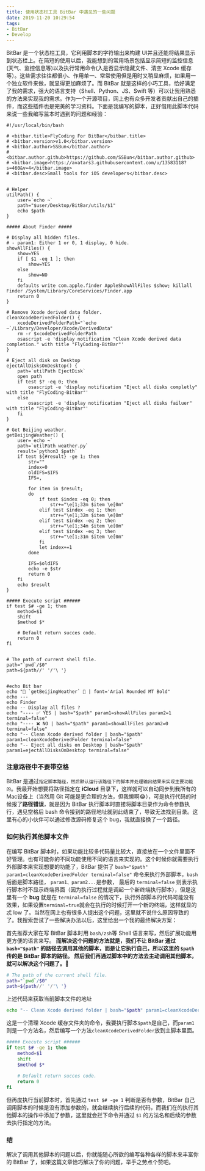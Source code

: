 ```yaml
---
title: 使用状态栏工具 BitBar 中遇见的一些问题
date: 2019-11-20 10:29:54
tags:
- BitBar
- Develop
---
```


BitBar 是一个状态栏工具，它利用脚本的字符输出来构建 UI并且还能将结果显示到状态栏上。在简短的使用以后，我能想到的常用场景包括显示简短的监控信息(天气、监控信息等)以及执行常用命令(入是否显示隐藏文件、清空 Xcode 缓存等）。这些需求往往都很小、作用单一、常常使用但是用时又稍显麻烦，如果用一个独立软件来做，就显得更加麻烦了。而 BitBar 就是这样的小巧工具，恰好满足了我的需求，强大的语言支持（Shell、Python、JS、Swift 等）可以让我用熟悉的方法来实现我的需求。作为一个开源项目，网上也有众多开发者贡献出自己的插件，而这些插件也是完美的学习资料。下面是我编写的脚本，正好借用此脚本代码来说一些我编写监本时遇到的问题和经验：

```shell
#!/usr/local/bin/bash

# <bitbar.title>FlyCoding For BitBar</bitbar.title>
# <bitbar.version>v1.0</bitbar.version>
# <bitbar.author>SSBun</bitbar.author>
# <bitbar.author.github>https://github.com/SSBun</bitbar.author.github>
# <bitbar.image>https://avatars3.githubusercontent.com/u/13583118?s=460&v=4</bitbar.image>
# <bitbar.desc>Small tools for iOS developers</bitbar.desc>


# Helper
utilPath() {
	user=`echo ~`
	path="$user/Desktop/BitBar/utils/$1"
	echo $path
}

##### About Finder #####

# Display all hidden files.
# - param1: Either 1 or 0, 1 display, 0 hide.
showAllFiles() {
	show=YES
	if [ $1 -eq 1 ]; then
		show=YES
	else
		show=NO
	fi
	defaults write com.apple.finder AppleShowAllFiles $show; killall Finder /System/Library/CoreServices/Finder.app
	return 0
}

# Remove Xcode derived data folder.
cleanXcodeDerivedFolder() {
	xcodeDerivedFolderPath="`echo ~`/Library/Developer/Xcode/DerivedData"	
	rm -r $xcodeDerivedFolderPath
	osascript -e 'display notification "Clean Xcode derived data completion." with title "FlyCoding-BitBar"'
}

# Eject all disk on Desktop
ejectAllDisksOnDesktop() {
	path=`utilPath EjectDisk`
	open path
	if test $? -eq 0; then
		osascript -e 'display notification "Eject all disks completly" with title "FlyCoding-BitBar"'		
	else
		osascript -e 'display notification "Eject all disks failuer" with title "FlyCoding-BitBar"'		
	fi
}

# Get Beijing weather.
getBeijingWeather() {	
	user=`echo ~`
	path=`utilPath weather.py`
	result=`python3 $path`
	if test ${#result} -ge 1; then
		str=""
		index=0
		oldIFS=$IFS
		IFS=,
		
		for item in $result;
		do
			if test $index -eq 0; then
				str+="\e[1;32m $item \e[0m"
			elif test $index -eq 1; then
				str+="\e[1;32m $item \e[0m"
			elif test $index -eq 2; then
				str+="\e[1;34m $item \e[0m"
			elif test $index -eq 3; then
				str+="\e[1;31m $item \e[0m"
			fi
			let index+=1
		done
				
		IFS=$oldIFS		
		echo -e $str
		return 0
	fi
	echo $result
}

##### Execute script ######
if test $# -ge 1; then
	method=$1
	shift
	$method $*
	
	# Default return succes code.
	return 0
fi


# The path of current shell file.
path="`pwd`/$0"
path=${path//' '/'\ '}


#echo Bit bar
echo "🚀 `getBeijingWeather` 🚀 | font='Arial Rounded MT Bold"
echo ---
echo Finder
echo -- Display all files ?
echo "---- ✅ YES | bash="$path" param1=showAllFiles param2=1 terminal=false"
echo "---- ❌ NO | bash="$path" param1=showAllFiles param2=0 terminal=false"
echo "-- Clean Xcode derived folder | bash="$path" param1=cleanXcodeDerivedFolder terminal=false"
echo "-- Eject all disks on Desktop | bash="$path" param1=ejectAllDisksOnDesktop terminal=false"

```

### 注意路径中不要带空格
  BitBar 是通过`指定脚本路径，然后默认运行该路径下的脚本并处理输出结果来实现主要功能的`。我最开始想要将路径指定在 **iCloud** 目录下，这样就可以自动同步到我所有的 Mac设备上（当然用 Git 可能是更合理的方法，但我懒啊😂），可是执行代码的时候报了**路径错误**，就是因为 BitBar 执行脚本时直接将脚本目录作为命令参数执行，遇见空格后 bash 命令接到的路径地址就到此结束了，导致无法找到目录。这里有心的小伙伴可以通过修改源码修复这个 bug，我就直接换了一个路径。

### 如何执行其他脚本文件
在编写 BitBar 脚本时，如果功能比较多代码量比较大，直接放在一个文件里面不好管理。也有可能你的不同功能使用不同的语言来实现的。这个时候你就需要执行外部脚本来实现想要的功能了，BitBar 提供了 `bash="$path" param1=cleanXcodeDerivedFolder terminal=false"` 命令来执行外部脚本，`bash`后面是脚本路径， `param1、param2...`是参数， 最后的 `terminal=false`  则表示执行脚本时不显示终端界面（因为执行过程就是调起一个新终端执行脚本），但是这里有一个 **bug** 就是在 `terminal=false` 的情况下，执行外部脚本的代码可能没有效果，如果设置`terminal=true`就会在执行的时候打开一个新的终端，这样就显的忒 low 了。当然在网上也有很多人提出这个问题，这里就不说什么原因导致的了。我搜索尝试了一些解决办法以后，这里给出一个我的最终解决方案：

首先推荐大家在写 BitBar 脚本时用 `bash/zsh`等 Shell 语言来写，然后扩展功能用更方便的语言来写。
**而解决这个问题的方法就是，我们不让 BitBar 通过 `bash="$path"` 的路径去调用其他的脚本，而是让它执行自己，所以这里的 `$path` 传的是 BitBar 脚本的路径。 然后我们再通过脚本中的方法去主动调用其他脚本，就可以解决这个问题了。🤡**

```bash
# The path of the current shell file.
path="`pwd`/$0"
path=${path//' '/'\ '}
```
上述代码来获取当前脚本文件的地址

```bash
echo "-- Clean Xcode derived folder | bash="$path" param1=cleanXcodeDerivedFolder terminal=false"
```
这是一个清理 Xcode 缓存文件夹的命令，我要执行脚本`$path`是自己，而`param1`则是一个方法名，然后编写一个方法`cleanXcodeDerivedFolder`放到主脚本里面。

```bash
##### Execute script ######
if test $# -ge 1; then
	method=$1
	shift
	$method $*
	
	# Default return succes code.
	return 0
fi
```
但再度执行当前脚本时，首先通过 `test $# -ge 1` 判断是否有参数，BitBar 自己调用脚本的时候是没有添加参数的，就会继续执行后续的代码，而我们在的执行其他脚本的操作中添加了参数，这里就会拦下命令并通过 `$1` 的方法名和后续的参数去执行指定的方法。

### 结
解决了调用其他脚本的问题以后，你就能随心所欲的编写各种各样的脚本来丰富你的 BitBar 了，如果这篇文章恰巧解决了你的问题，举手之劳点个赞吧。